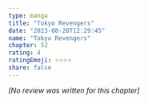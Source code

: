 ```yaml
---
type: manga
title: "Tokyo Revengers"
date: "2023-08-28T12:29:45"
name: "Tokyo Revengers"
chapter: 52
rating: 4
ratingEmoji: ⭐️⭐️⭐️⭐️
share: false
---
```


*[No review was written for this chapter]*
